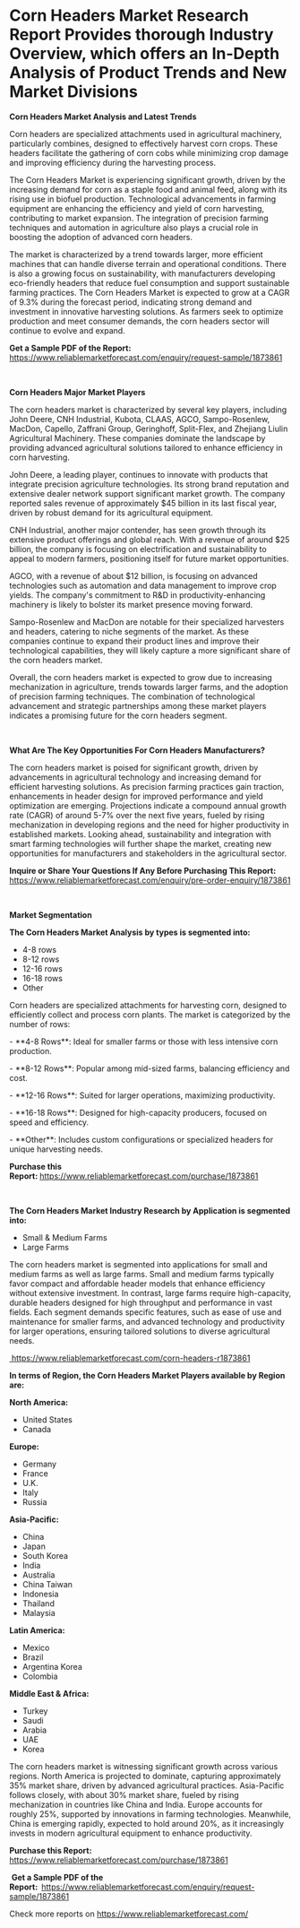 <p><h1>Corn Headers Market Research Report Provides thorough Industry Overview, which offers an In-Depth Analysis of Product Trends and New Market Divisions</h1></p><p><strong>Corn Headers Market Analysis and Latest Trends</strong></p>
<p><p>Corn headers are specialized attachments used in agricultural machinery, particularly combines, designed to effectively harvest corn crops. These headers facilitate the gathering of corn cobs while minimizing crop damage and improving efficiency during the harvesting process.</p><p>The Corn Headers Market is experiencing significant growth, driven by the increasing demand for corn as a staple food and animal feed, along with its rising use in biofuel production. Technological advancements in farming equipment are enhancing the efficiency and yield of corn harvesting, contributing to market expansion. The integration of precision farming techniques and automation in agriculture also plays a crucial role in boosting the adoption of advanced corn headers.</p><p>The market is characterized by a trend towards larger, more efficient machines that can handle diverse terrain and operational conditions. There is also a growing focus on sustainability, with manufacturers developing eco-friendly headers that reduce fuel consumption and support sustainable farming practices. The Corn Headers Market is expected to grow at a CAGR of 9.3% during the forecast period, indicating strong demand and investment in innovative harvesting solutions. As farmers seek to optimize production and meet consumer demands, the corn headers sector will continue to evolve and expand.</p></p>
<p><strong>Get a Sample PDF of the Report:&nbsp;</strong> <a href="https://www.reliablemarketforecast.com/enquiry/request-sample/1873861?utm_campaign=3344&utm_medium=2&utm_source=Github&utm_content=ia&utm_term=08042025&utm_id=corn-headers">https://www.reliablemarketforecast.com/enquiry/request-sample/1873861</a></p>
<p>&nbsp;</p>
<p><strong>Corn Headers Major Market Players</strong></p>
<p><p>The corn headers market is characterized by several key players, including John Deere, CNH Industrial, Kubota, CLAAS, AGCO, Sampo-Rosenlew, MacDon, Capello, Zaffrani Group, Geringhoff, Split-Flex, and Zhejiang Liulin Agricultural Machinery. These companies dominate the landscape by providing advanced agricultural solutions tailored to enhance efficiency in corn harvesting.</p><p>John Deere, a leading player, continues to innovate with products that integrate precision agriculture technologies. Its strong brand reputation and extensive dealer network support significant market growth. The company reported sales revenue of approximately $45 billion in its last fiscal year, driven by robust demand for its agricultural equipment.</p><p>CNH Industrial, another major contender, has seen growth through its extensive product offerings and global reach. With a revenue of around $25 billion, the company is focusing on electrification and sustainability to appeal to modern farmers, positioning itself for future market opportunities.</p><p>AGCO, with a revenue of about $12 billion, is focusing on advanced technologies such as automation and data management to improve crop yields. The company's commitment to R&D in productivity-enhancing machinery is likely to bolster its market presence moving forward.</p><p>Sampo-Rosenlew and MacDon are notable for their specialized harvesters and headers, catering to niche segments of the market. As these companies continue to expand their product lines and improve their technological capabilities, they will likely capture a more significant share of the corn headers market.</p><p>Overall, the corn headers market is expected to grow due to increasing mechanization in agriculture, trends towards larger farms, and the adoption of precision farming techniques. The combination of technological advancement and strategic partnerships among these market players indicates a promising future for the corn headers segment.</p></p>
<p>&nbsp;</p>
<p><strong>What Are The Key Opportunities For Corn Headers Manufacturers?</strong></p>
<p><p>The corn headers market is poised for significant growth, driven by advancements in agricultural technology and increasing demand for efficient harvesting solutions. As precision farming practices gain traction, enhancements in header design for improved performance and yield optimization are emerging. Projections indicate a compound annual growth rate (CAGR) of around 5-7% over the next five years, fueled by rising mechanization in developing regions and the need for higher productivity in established markets. Looking ahead, sustainability and integration with smart farming technologies will further shape the market, creating new opportunities for manufacturers and stakeholders in the agricultural sector.</p></p>
<p><strong>Inquire or Share Your Questions If Any Before Purchasing This Report:</strong> <a href="https://www.reliablemarketforecast.com/enquiry/pre-order-enquiry/1873861?utm_campaign=3344&utm_medium=2&utm_source=Github&utm_content=ia&utm_term=08042025&utm_id=corn-headers">https://www.reliablemarketforecast.com/enquiry/pre-order-enquiry/1873861</a></p>
<p>&nbsp;</p>
<p><strong>Market Segmentation</strong></p>
<p><strong>The Corn Headers Market Analysis by types is segmented into:</strong></p>
<p><ul><li>4-8 rows</li><li>8-12 rows</li><li>12-16 rows</li><li>16-18 rows</li><li>Other</li></ul></p>
<p><p>Corn headers are specialized attachments for harvesting corn, designed to efficiently collect and process corn plants. The market is categorized by the number of rows: </p><p>- **4-8 Rows**: Ideal for smaller farms or those with less intensive corn production.</p><p>- **8-12 Rows**: Popular among mid-sized farms, balancing efficiency and cost.</p><p>- **12-16 Rows**: Suited for larger operations, maximizing productivity.</p><p>- **16-18 Rows**: Designed for high-capacity producers, focused on speed and efficiency.</p><p>- **Other**: Includes custom configurations or specialized headers for unique harvesting needs.</p></p>
<p><strong>Purchase this Report:&nbsp;</strong><a href="https://www.reliablemarketforecast.com/purchase/1873861?utm_campaign=3344&utm_medium=2&utm_source=Github&utm_content=ia&utm_term=08042025&utm_id=corn-headers">https://www.reliablemarketforecast.com/purchase/1873861</a></p>
<p>&nbsp;</p>
<p><strong>The Corn Headers Market Industry Research by Application is segmented into:</strong></p>
<p><ul><li>Small & Medium Farms</li><li>Large Farms</li></ul></p>
<p><p>The corn headers market is segmented into applications for small and medium farms as well as large farms. Small and medium farms typically favor compact and affordable header models that enhance efficiency without extensive investment. In contrast, large farms require high-capacity, durable headers designed for high throughput and performance in vast fields. Each segment demands specific features, such as ease of use and maintenance for smaller farms, and advanced technology and productivity for larger operations, ensuring tailored solutions to diverse agricultural needs.</p></p>
<p><a href="https://www.reliablemarketforecast.com/corn-headers-r1873861?utm_campaign=3344&utm_medium=2&utm_source=Github&utm_content=ia&utm_term=08042025&utm_id=corn-headers">&nbsp;https://www.reliablemarketforecast.com/corn-headers-r1873861</a></p>
<p><strong>In terms of Region, the Corn Headers Market Players available by Region are:</strong></p>
<p>
    <p> <strong> North America: </strong>
        <ul>
            <li>United States</li>
            <li>Canada</li>
        </ul>
        </p> 
    <p> <strong> Europe: </strong>
        <ul>
            <li>Germany</li>
            <li>France</li>
            <li>U.K.</li>
            <li>Italy</li>
            <li>Russia</li>
        </ul>
        </p> 
    <p> <strong> Asia-Pacific: </strong>
        <ul>
            <li>China</li>
            <li>Japan</li>
            <li>South Korea</li>
            <li>India</li>
            <li>Australia</li>
            <li>China Taiwan</li>
            <li>Indonesia</li>
            <li>Thailand</li>
            <li>Malaysia</li>
        </ul>
        </p> 
    <p> <strong> Latin America: </strong>
        <ul>
            <li>Mexico</li>
            <li>Brazil</li>
            <li>Argentina Korea</li>
            <li>Colombia</li>
        </ul>
        </p> 
    <p> <strong> Middle East & Africa: </strong>
        <ul>
            <li>Turkey</li>
            <li>Saudi</li>
            <li>Arabia</li>
            <li>UAE</li>
            <li>Korea</li>
        </ul>
    </p>
    </p>
<p><p>The corn headers market is witnessing significant growth across various regions. North America is projected to dominate, capturing approximately 35% market share, driven by advanced agricultural practices. Asia-Pacific follows closely, with about 30% market share, fueled by rising mechanization in countries like China and India. Europe accounts for roughly 25%, supported by innovations in farming technologies. Meanwhile, China is emerging rapidly, expected to hold around 20%, as it increasingly invests in modern agricultural equipment to enhance productivity.</p></p>
<p><strong>Purchase this Report: </strong><a href="https://www.reliablemarketforecast.com/purchase/1873861?utm_campaign=3344&utm_medium=2&utm_source=Github&utm_content=ia&utm_term=08042025&utm_id=corn-headers">https://www.reliablemarketforecast.com/purchase/1873861</a></p>
<p>&nbsp;<strong>Get a Sample PDF of the Report:&nbsp;&nbsp;</strong><a href="https://www.reliablemarketforecast.com/enquiry/request-sample/1873861?utm_campaign=3344&utm_medium=2&utm_source=Github&utm_content=ia&utm_term=08042025&utm_id=corn-headers">https://www.reliablemarketforecast.com/enquiry/request-sample/1873861</a></p>
<p><strong></strong></p>
<p>Check more reports on <a href="https://www.reliablemarketforecast.com/?utm_campaign=3344&utm_medium=2&utm_source=Github&utm_content=ia&utm_term=08042025&utm_id=corn-headers">https://www.reliablemarketforecast.com/</a></p>